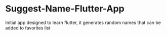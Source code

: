 # Suggest-Name-Flutter-App
Initial app designed to learn flutter, it generates random names that can be added to favorites list
